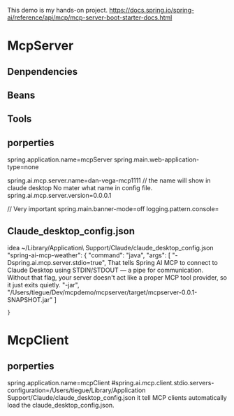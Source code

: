 This demo is my hands-on project.
https://docs.spring.io/spring-ai/reference/api/mcp/mcp-server-boot-starter-docs.html
# McpServer

## Denpendencies

## Beans

## Tools

## porperties
spring.application.name=mcpServer
spring.main.web-application-type=none

spring.ai.mcp.server.name=dan-vega-mcp1111 // the name will show in claude desktop No mater what name in config file.
spring.ai.mcp.server.version=0.0.0.1

// Very important
spring.main.banner-mode=off
logging.pattern.console=

## Claude_desktop_config.json
idea ~/Library/Application\ Support/Claude/claude_desktop_config.json
"spring-ai-mcp-weather": {
"command": "java",
"args": [
"-Dspring.ai.mcp.server.stdio=true",
That tells Spring AI MCP to connect to Claude Desktop using STDIN/STDOUT — a pipe for communication. Without that flag, your server doesn't act like a proper MCP tool provider, so it just exits quietly.
"-jar",
"/Users/tiegue/Dev/mcpdemo/mcpserver/target/mcpserver-0.0.1-SNAPSHOT.jar"
]

    }

# McpClient
## porperties
spring.application.name=mcpClient
#spring.ai.mcp.client.stdio.servers-configuration=/Users/tiegue/Library/Application Support/Claude/claude_desktop_config.json
it tell MCP clients automatically load the claude_desktop_config.json.


